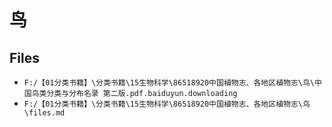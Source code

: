 # 鸟

## Files

- `F:/【01分类书籍】\分类书籍\15生物科学\86518920中国植物志、各地区植物志\鸟\中国鸟类分类与分布名录 第二版.pdf.baiduyun.downloading`
- `F:/【01分类书籍】\分类书籍\15生物科学\86518920中国植物志、各地区植物志\鸟\files.md`
